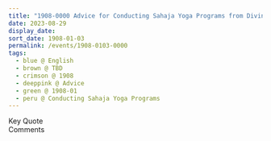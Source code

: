 ```yaml
---
title: "1908-0000 Advice for Conducting Sahaja Yoga Programs from Divine Cool Breeze (India), Volume 2, Issues 8 and 9, Page 27"
date: 2023-08-29
display_date: 
sort_date: 1908-01-03
permalink: /events/1908-0103-0000
tags:
  - blue @ English
  - brown @ TBD  
  - crimson @ 1908
  - deeppink @ Advice
  - green @ 1908-01
  - peru @ Conducting Sahaja Yoga Programs
---
```


<wave-list>
  <list-title color="green" width="75">Key Quote</list-title>
  <list-item color="BlanchedAlmond"  width="200"></list-item>
  <list-item color="Lavender"></list-item>
  <list-item color="BlanchedAlmond"></list-item>
</wave-list>

<br>

<wave-list>
  <list-title color="green" width="75">Comments</list-title>
  <list-item color="BlanchedAlmond"  width="200"></list-item>
  <list-item color="Lavender"></list-item>
  <list-item color="BlanchedAlmond"></list-item>
</wave-list>
